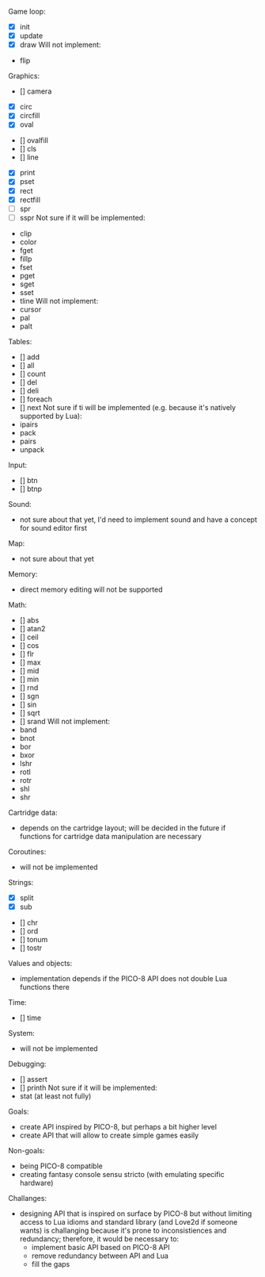 Game loop:
* [x] init
* [x] update
* [x] draw
Will not implement:
- flip

Graphics:
- [] camera
* [x] circ
* [x] circfill
* [x] oval
- [] ovalfill
- [] cls
- [] line
* [x] print
* [x] pset
* [x] rect
* [x] rectfill
* [ ] spr
* [ ] sspr
Not sure if it will be implemented:
- clip
- color
- fget
- fillp
- fset
- pget
- sget
- sset
- tline
Will not implement:
- cursor
- pal
- palt

Tables:
- [] add
- [] all
- [] count
- [] del
- [] deli
- [] foreach
- [] next
Not sure if ti will be implemented (e.g. because it's natively supported by Lua):
- ipairs
- pack
- pairs
- unpack

Input:
- [] btn
- [] btnp

Sound:
- not sure about that yet, I'd need to implement sound and have a concept for sound editor first

Map:
- not sure about that yet

Memory:
- direct memory editing will not be supported

Math:
- [] abs
- [] atan2
- [] ceil
- [] cos
- [] flr
- [] max
- [] mid
- [] min
- [] rnd
- [] sgn
- [] sin
- [] sqrt
- [] srand
Will not implement:
- band
- bnot
- bor
- bxor
- lshr
- rotl
- rotr
- shl
- shr

Cartridge data:
- depends on the cartridge layout; will be decided in the future if functions for cartridge data manipulation are necessary

Coroutines:
- will not be implemented

Strings:
* [x] split
* [x] sub
- [] chr
- [] ord
- [] tonum
- [] tostr

Values and objects:
- implementation depends if the PICO-8 API does not double Lua functions there

Time:
- [] time

System:
- will not be implemented

Debugging:
- [] assert
- [] printh
Not sure if it will be implemented:
- stat (at least not fully)



Goals:
- create API inspired by PICO-8, but perhaps a bit higher level
- create API that will allow to create simple games easily

Non-goals:
- being PICO-8 compatible
- creating fantasy console sensu stricto (with emulating specific hardware)

Challanges:
- designing API that is inspired on surface by PICO-8 but without limiting access to Lua idioms and standard library (and Love2d if someone wants) is challanging because it's prone to inconsistiences and redundancy; therefore, it would be necessary to:
	- implement basic API based on PICO-8 API
	- remove redundancy between API and Lua
	- fill the gaps


